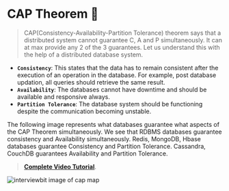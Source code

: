 # CAP Theorem 🧢

> CAP(Consistency-Availability-Partition Tolerance) theorem says that a distributed system cannot guarantee C, A and P simultaneously. It can at max provide any 2 of the 3 guarantees. Let us understand this with the help of a distributed database system.
> 
- **`Consistency`**: This states that the data has to remain consistent after the execution of an operation in the database. For example, post database updation, all queries should retrieve the same result.
- **`Availability`**: The databases cannot have downtime and should be available and responsive always.
- **`Partition Tolerance`**: The database system should be functioning despite the communication becoming unstable.

The following image represents what databases guarantee what aspects of the CAP Theorem simultaneously. We see that RDBMS databases guarantee consistency and Availability simultaneously. Redis, MongoDB, Hbase databases guarantee Consistency and Partition Tolerance. Cassandra, CouchDB guarantees Availability and Partition Tolerance. 

> [**Complete Video Tutorial**](https://www.youtube.com/watch?v=8UryASGBiR4).

![interviewbit image of cap map](https://d3n0h9tb65y8q.cloudfront.net/public_assets/assets/000/002/781/original/CAP_theorem.png?1644591573)